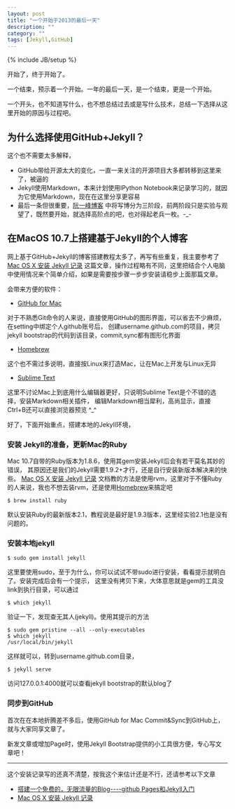 ```yaml
---
layout: post
title: "一个开始于2013的最后一天"
description: ""
category: ""
tags: [Jekyll,GitHub]
---
```

{% include JB/setup %}

开始了，终于开始了。

一个结束，预示着一个开始。一年的最后一天，是一个结束，更是一个开始。

一个开头，也不知道写什么，也不想总结过去或是写什么技术，总结一下选择从这里开始的原因与过程吧。

## 为什么选择使用GitHub+Jekyll？

这个也不需要太多解释，

- GitHub带给开源太大的变化，一直一来关注的开源项目大多都转移到这里来了，被逼的
- Jekyll使用Markdown，本来计划使用IPython Notebook来记录学习的，就因为它使用Markdown，现在在这里分享更容易
- 最后一条但很重要，[阮一峰博客](http://www.ruanyifeng.com/blog/2012/08/blogging_with_jekyll.html)
中将写博分为三阶段，前两阶段只是实验与观望了，既然要开始，就选择高阶点的吧，也对得起老兵一枚。-_-

## 在MacOS 10.7上搭建基于Jekyll的个人博客

网上基于GitHub+Jekyll的博客搭建教程太多了，再写有些重复，我主要参考了
[Mac OS X 安装 Jekyll 记录](http://www.chenzixin.com/program/2013/03/06/mac-jekyll-install-log/)
这篇文章，操作过程略有不同，这里把结合个人电脑中使用情况来个简单介绍，如果是需要按步骤一步步安装请稳步上面那篇文章。

会带来方便的软件：

- [GitHub for Mac](http://mac.github.com/)

对于不熟悉Git命令的人来说，直接使用GitHub的图形界面，可以省去不少麻烦，在setting中绑定个人github账号后，
创建username.github.com的项目，拷贝jekyll bootstrap的代码到该目录，commit,sync都有图形化界面

- [Homebrew](http://brew.sh/)

这个也不需过多说明，直接按Linux来打造Mac，让在Mac上开发与Linux无异

- [Sublime Text](http://www.sublimetext.com/2)

这里不讨论Mac上到底用什么编辑器更好，只说明Sublime Text是个不错的选择，安装Markdown相关插件，
编辑Markdown相当犀利，高尚显示，直接Ctrl+B还可以直接浏览器预览 ^_^

好了，下面开始重点，搭建本地的Jekyll环境，

### 安装 Jekyll的准备，更新Mac的Ruby

Mac 10.7自带的Ruby版本为1.8.6，使用其gem安装Jekyll后会有若干莫名其妙的错误，
其原因还是我们的Jekyll需要1.9.2+才行，还是自行安装新版本解决来的快些。
[Mac OS X 安装 Jekyll 记录](http://www.chenzixin.com/program/2013/03/06/mac-jekyll-install-log/)
文档教的方法是使用rvm，这里对于不懂Ruby的人来说，我也不想去装rvm，还是使用[Homebrew](http://brew.sh/)来搞定吧

    $ brew install ruby

默认安装Ruby的最新版本2.1，教程说是最好是1.9.3版本，这里经实验2.1也是没有问题的。

### 安装本地jekyll

    $ sudo gem install jekyll
这里要使用sudo，至于为什么，你可以试试不带sudo进行安装，看看提示就明白了。安装完成后会有一个提示，
这里没有拷贝下来，大体意思就是gem的工具没link到执行目录，可以通过

    $ which jekyll
验证一下，发现查无其人(jekyll)。使用其提示的方法

    $ sudo gem pristine --all --only-executables
    $ which jekyll
    /usr/local/bin/jekyll

这样就可以，转到username.github.com目录，

    $ jekyll serve
访问127.0.0.1:4000就可以查看jekyll bootstrap的默认blog了

### 同步到GitHub

首次在在本地折腾差不多后，使用GitHub for Mac Commit&Sync到GitHub上，就与大家同享文章了。

新发文章或增加Page时，使用Jekyll Bootstrap提供的小工具很方便，专心写文章吧！

***

这个安装记录写的还真不清楚，按我这个来估计还是不行，还请参考以下文章

* [搭建一个免费的，无限流量的Blog----github Pages和Jekyll入门](http://www.ruanyifeng.com/blog/2012/08/blogging_with_jekyll.html)
* [Mac OS X 安装 Jekyll 记录](http://www.chenzixin.com/program/2013/03/06/mac-jekyll-install-log/)


